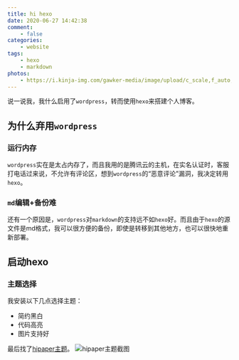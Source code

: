 ```yaml
---
title: hi hexo
date: 2020-06-27 14:42:38
comment:
    - false
categories:
	- website
tags:
	- hexo
	- markdown
photos:
	- https://i.kinja-img.com/gawker-media/image/upload/c_scale,f_auto,fl_progressive,q_80,w_1600/18pqg147h0hx3png.png
---
```



说一说我，我什么启用了`wordpress`，转而使用`hexo`来搭建个人博客。
<!-- more -->

## 为什么弃用`wordpress`

### 运行内存

`wordpress`实在是太占内存了，而且我用的是腾讯云的主机，在实名认证时，客服打电话过来说，不允许有评论区，想到`wordpress`的“恶意评论”漏洞，我决定转用`hexo`。



### `md`编辑+备份难

还有一个原因是，`wordpress`对`markdown`的支持远不如`hexo`好。而且由于`hexo`的源文件是md格式，我可以很方便的备份，即使是转移到其他地方，也可以很快地重新部署。

## 启动hexo

### 主题选择

我安装以下几点选择主题：

* 简约黑白
* 代码高亮
* 图片支持好

最后找了[hipaper主题](https://github.com/iTimeTraveler/hexo-theme-hipaper/)。
![hipaper主题截图](https://s1.ax1x.com/2020/06/27/N6FqC6.png)
